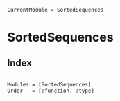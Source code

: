 ```@meta
CurrentModule = SortedSequences
```
# SortedSequences

## Index
```@index
```

```@autodocs
Modules = [SortedSequences]
Order   = [:function, :type]
```